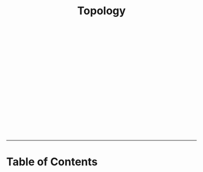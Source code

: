 <h1 style="text-align:center;background-image: url('_images/cover.jpg');background-size:cover">
<br>
<br>
<br>
<br>
<br>
<br>
<br>
<br>
<br>
<br>
Topology
<br>
<br>
<br>
<br>
<br>
<br>
<br>
<br>
<br>
<br>
</h1>

---
# Table of Contents

```{tableofcontents}
```